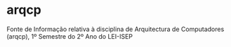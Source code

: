 # arqcp

Fonte de Informação relativa à disciplina de Arquitectura de Computadores (arqcp), 1º Semestre do 2º Ano do LEI-ISEP

